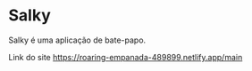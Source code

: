 # Salky
Salky é uma aplicação de bate-papo.

Link do site
https://roaring-empanada-489899.netlify.app/main
